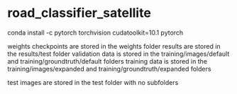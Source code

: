 # road_classifier_satellite

conda install -c pytorch torchvision cudatoolkit=10.1 pytorch

weights checkpoints are stored in the weights folder
results are stored in the results/test folder
validation data is stored in the training/images/default and training/groundtruth/default folders
training data is stored in the training/images/expanded and training/groundtruth/expanded folders

test images are stored in the test folder with no subfolders